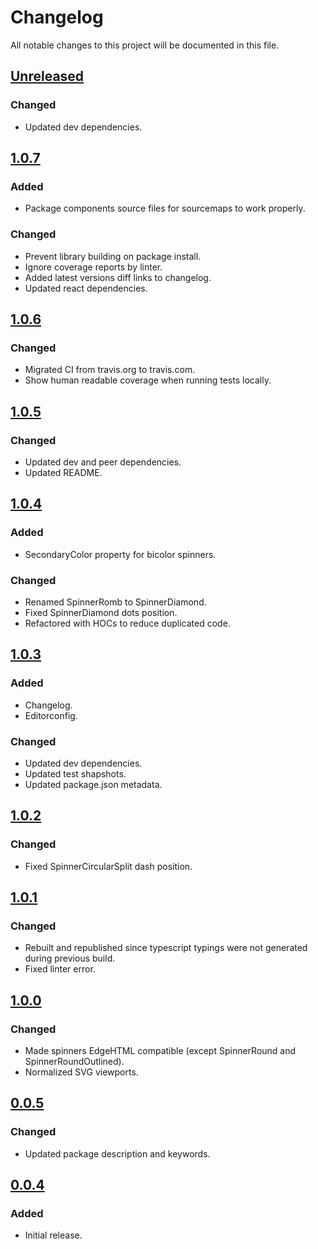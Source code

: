 # Changelog

All notable changes to this project will be documented in this file.

## [Unreleased]
[unreleased]: https://github.com/adexin/spinners-react/compare/v1.0.7...HEAD

### Changed
- Updated dev dependencies.

## [1.0.7]
[1.0.7]: https://github.com/adexin/spinners-react/compare/v1.0.6...v1.0.7

### Added
- Package components source files for sourcemaps to work properly.

### Changed
- Prevent library building on package install.
- Ignore coverage reports by linter.
- Added latest versions diff links to changelog.
- Updated react dependencies.

## [1.0.6]
[1.0.6]: https://github.com/adexin/spinners-react/compare/v1.0.5...v1.0.6

### Changed
- Migrated CI from travis.org to travis.com.
- Show human readable coverage when running tests locally.

## [1.0.5]
[1.0.5]: https://github.com/adexin/spinners-react/compare/v1.0.4...v1.0.5

### Changed
- Updated dev and peer dependencies.
- Updated README.

## [1.0.4]
[1.0.4]: https://github.com/adexin/spinners-react/compare/v1.0.3...v1.0.4

### Added
- SecondaryColor property for bicolor spinners.

### Changed
- Renamed SpinnerRomb to SpinnerDiamond.
- Fixed SpinnerDiamond dots position.
- Refactored with HOCs to reduce duplicated code.

## [1.0.3]
[1.0.3]: https://github.com/adexin/spinners-react/compare/v1.0.2...v1.0.3

### Added
- Changelog.
- Editorconfig.

### Changed
- Updated dev dependencies.
- Updated test shapshots.
- Updated package.json metadata.

## [1.0.2]
[1.0.2]: https://github.com/adexin/spinners-react/compare/v1.0.1...v1.0.2

### Changed
- Fixed SpinnerCircularSplit dash position.

## [1.0.1]
[1.0.1]: https://github.com/adexin/spinners-react/compare/v1.0.0...v1.0.1

### Changed
- Rebuilt and republished since typescript typings were not generated during previous build.
- Fixed linter error.

## [1.0.0]
[1.0.0]: https://github.com/adexin/spinners-react/compare/v0.0.5...v1.0.0

### Changed
- Made spinners EdgeHTML compatible (except SpinnerRound and SpinnerRoundOutlined).
- Normalized SVG viewports.

## [0.0.5]
[0.0.5]: https://github.com/adexin/spinners-react/compare/v0.0.4...v0.0.5

### Changed
- Updated package description and keywords.

## [0.0.4]
[0.0.4]: https://github.com/adexin/spinners-react/releases/tag/v0.0.4

### Added
- Initial release.
